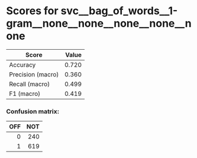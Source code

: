 # Scores for svc__bag_of_words__1-gram__none__none__none__none__none
|      Score      |Value|
|-----------------|----:|
|Accuracy         |0.720|
|Precision (macro)|0.360|
|Recall (macro)   |0.499|
|F1 (macro)       |0.419|

### Confusion matrix:
|OFF|NOT|
|--:|--:|
|  0|240|
|  1|619|
